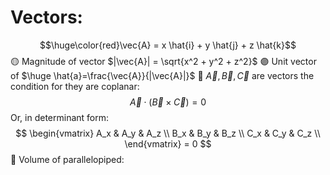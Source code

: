 # Vectors:
$$\huge\color{red}\vec{A} = x \hat{i} + y \hat{j} + z \hat{k}$$
🟡 Magnitude  of vector  $|\vec{A}| = \sqrt{x^2 + y^2 + z^2}$
🟣 Unit vector of $\huge \hat{a}=\frac{\vec{A}}{|\vec{A}|}$
🔵 $\vec{A}, \vec{B}, \vec{C}$ are vectors the condition for they are coplanar:
$$\vec{A} \cdot (\vec{B} \times \vec{C}) = 0$$
Or, in determinant form:
$$
\begin{vmatrix}
A_x & A_y & A_z \\
B_x & B_y & B_z \\
C_x & C_y & C_z \\
\end{vmatrix} = 0
$$
🔴 Volume of parallelopiped:
